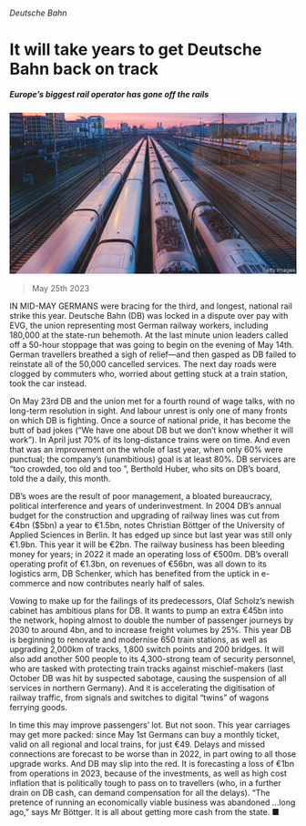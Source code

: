 ###### Deutsche Bahn

# It will take years to get Deutsche Bahn back on track 

##### Europe’s biggest rail operator has gone off the rails 

![image](images/20230527_WBP003.jpg) 

> May 25th 2023 

IN MID-MAY GERMANS were bracing for the third, and longest, national rail strike this year. Deutsche Bahn (DB) was locked in a dispute over pay with EVG, the union representing most German railway workers, including 180,000 at the state-run behemoth. At the last minute union leaders called off a 50-hour stoppage that was going to begin on the evening of May 14th. German travellers breathed a sigh of relief—and then gasped as DB failed to reinstate all of the 50,000 cancelled services. The next day roads were clogged by commuters who, worried about getting stuck at a train station, took the car instead.

On May 23rd DB and the union met for a fourth round of wage talks, with no long-term resolution in sight. And labour unrest is only one of many fronts on which DB is fighting. Once a source of national pride, it has become the butt of bad jokes (“We have one about DB but we don’t know whether it will work”). In April just 70% of its long-distance trains were on time. And even that was an improvement on the whole of last year, when only 60% were punctual; the company’s (unambitious) goal is at least 80%. DB services are “too crowded, too old and too ”, Berthold Huber, who sits on DB’s board, told the a daily, this month.

DB’s woes are the result of poor management, a bloated bureaucracy, political interference and years of underinvestment. In 2004 DB’s annual budget for the construction and upgrading of railway lines was cut from €4bn ($5bn) a year to €1.5bn, notes Christian Böttger of the University of Applied Sciences in Berlin. It has edged up since but last year was still only €1.9bn. This year it will be €2bn. The railway business has been bleeding money for years; in 2022 it made an operating loss of €500m. DB’s overall operating profit of €1.3bn, on revenues of €56bn, was all down to its logistics arm, DB Schenker, which has benefited from the uptick in e-commerce and now contributes nearly half of sales. 

Vowing to make up for the failings of its predecessors, Olaf Scholz’s newish cabinet has ambitious plans for DB. It wants to pump an extra €45bn into the network, hoping almost to double the number of passenger journeys by 2030 to around 4bn, and to increase freight volumes by 25%. This year DB is beginning to renovate and modernise 650 train stations, as well as upgrading 2,000km of tracks, 1,800 switch points and 200 bridges. It will also add another 500 people to its 4,300-strong team of security personnel, who are tasked with protecting train tracks against mischief-makers (last October DB was hit by suspected sabotage, causing the suspension of all services in northern Germany). And it is accelerating the digitisation of railway traffic, from signals and switches to digital “twins” of wagons ferrying goods.

In time this may improve passengers’ lot. But not soon. This year carriages may get more packed: since May 1st Germans can buy a monthly  ticket, valid on all regional and local trains, for just €49. Delays and missed connections are forecast to be worse than in 2022, in part owing to all those upgrade works. And DB may slip into the red. It is forecasting a loss of €1bn from operations in 2023, because of the investments, as well as high cost inflation that is politically tough to pass on to travellers (who, in a further drain on DB cash, can demand compensation for all the delays). “The pretence of running an economically viable business was abandoned …long ago,” says Mr Böttger. It is all about getting more cash from the state. ■


